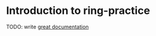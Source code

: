 # Introduction to ring-practice

TODO: write [great documentation](http://jacobian.org/writing/what-to-write/)
